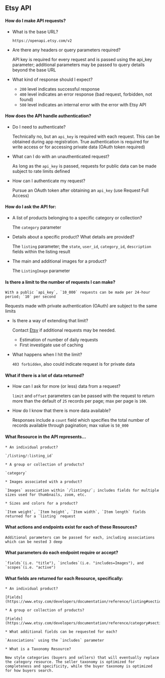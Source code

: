 ## Etsy API

#### How do I make API requests?
  * What is the base URL?

    `https://openapi.etsy.com/v2`

  * Are there any headers or query parameters required?

    API key is required for every request and is passed using the api_key parameter; additional parameters may be passed to query details beyond the base URL

  * What kind of response should I expect?

    * `200` level indicates successful response
    * `400` level indicates an error response (bad request, forbidden, not found)
    * `500` level indicates an internal error with the error with Etsy API

#### How does the API handle authentication?
  * Do I need to authenticate?

    Technically no, but an `api_key` is required with each request. This can be obtained during app registration. True authentication is required for write access or for accessing private data (OAuth token required)

  * What can I do with an unauthenticated request?

    As long as the `api_key` is passed, requests for public data can be made subject to rate limits defined

  * How can I authenticate my request?

    Pursue an OAuth token after obtaining an `api_key` (use Request Full Access)

#### How do I ask the API for:
  * A list of products belonging to a specific category or collection?

    The `category` parameter

  * Details about a specific product? What details are provided?

    The `listing` parameter; the `state`, `user_id`, `category_id`, `description` fields within the listing result

  * The main and additional images for a product?

    The `ListingImage` parameter

#### Is there a limit to the number of requests I can make?
    With a public `api_key`, `10_000` requests can be made per 24-hour period; `10` per second
Requests made with private authentication (OAuth) are subject to the same limits

  * Is there a way of extending that limit?

    Contact [Etsy](developer@etsy.com) if additional requests may be needed.
      * Estimation of number of daily requests
      * First investigate use of caching

  * What happens when I hit the limit?

    `403 forbidden`, also could indicate request is for private data

#### What if there is a lot of data returned?
  * How can I ask for more (or less) data from a request?

    `limit` and `offset` parameters can be passed with the request to return more than the default of `25` records per page; max per page is `100`.

  * How do I know that there is more data available?

    Responses include a `count` field which specifies the total number of records available through pagination; max value is `50_000`

#### What Resource in the API represents...
    * An individual product?

    `/listing/:listing_id`

    * A group or collection of products?

    `category`

    * Images associated with a product?

    `Images` association within `/listings/`; includes fields for multiple sizes used for thumbnails, zoom, etc.

    * Sizes and colors for a product?

    `Item weight`, `Item height`, `Item width`, `Item length` fields returned for a `listing` request

#### What actions and endpoints exist for each of these Resources?

    Additional parameters can be passed for each, including associations which can be nested 3 deep

#### What parameters do each endpoint require or accept?

    `fields`(i.e. "title"), `includes`(i.e. "includes=Images"), and `scopes`(i.e. "active")

#### What fields are returned for each Resource, specifically:
    * An individual product?

    [Fields](https://www.etsy.com/developers/documentation/reference/listing#section_fields)

    * A group or collection of products?

    [Fields](https://www.etsy.com/developers/documentation/reference/category#section_fields)

    * What additional fields can be requested for each?

    `Associations` using the `includes` parameter

    * What is a Taxonomy Resource?

    New style categories (buyers and sellers) that will eventually replace the category resource. The seller taxonomy is optimized for completeness and specificity, while the buyer taxonomy is optimized for how buyers search.
